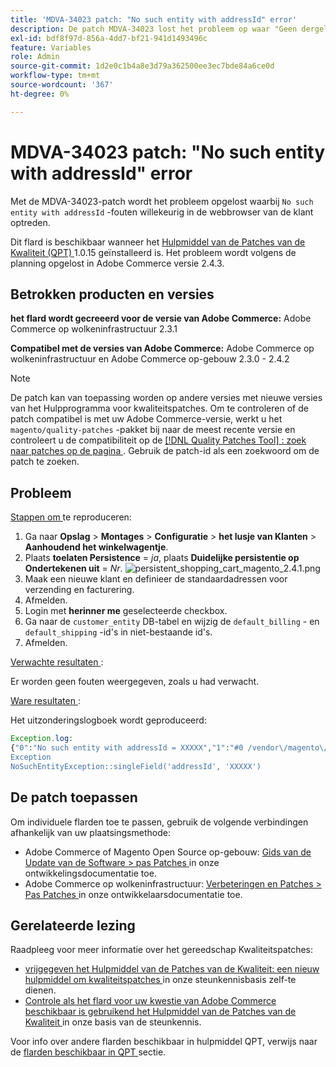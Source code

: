 ```yaml
---
title: 'MDVA-34023 patch: "No such entity with addressId" error'
description: De patch MDVA-34023 lost het probleem op waar "Geen dergelijke entiteit met addressId"fouten willekeurig op Webbrowser van een klant voorkomen.
exl-id: bdf8f97d-856a-4dd7-bf21-941d1493496c
feature: Variables
role: Admin
source-git-commit: 1d2e0c1b4a8e3d79a362500ee3ec7bde84a6ce0d
workflow-type: tm+mt
source-wordcount: '367'
ht-degree: 0%

---
```


# MDVA-34023 patch: &quot;No such entity with addressId&quot; error

Met de MDVA-34023-patch wordt het probleem opgelost waarbij `No such entity with addressId` -fouten willekeurig in de webbrowser van de klant optreden.

Dit flard is beschikbaar wanneer het [ Hulpmiddel van de Patches van de Kwaliteit (QPT) ](/help/announcements/adobe-commerce-announcements/magento-quality-patches-released-new-tool-to-self-serve-quality-patches.md) 1.0.15 geïnstalleerd is. Het probleem wordt volgens de planning opgelost in Adobe Commerce versie 2.4.3.

## Betrokken producten en versies

**het flard wordt gecreeerd voor de versie van Adobe Commerce:** Adobe Commerce op wolkeninfrastructuur 2.3.1

**Compatibel met de versies van Adobe Commerce:** Adobe Commerce op wolkeninfrastructuur en Adobe Commerce op-gebouw 2.3.0 - 2.4.2

>[!NOTE]
>
>De patch kan van toepassing worden op andere versies met nieuwe versies van het Hulpprogramma voor kwaliteitspatches. Om te controleren of de patch compatibel is met uw Adobe Commerce-versie, werkt u het `magento/quality-patches` -pakket bij naar de meest recente versie en controleert u de compatibiliteit op de [[!DNL Quality Patches Tool] : zoek naar patches op de pagina ](https://devdocs.magento.com/quality-patches/tool.html#patch-grid) . Gebruik de patch-id als een zoekwoord om de patch te zoeken.

## Probleem

<u> Stappen om </u> te reproduceren:

1. Ga naar **Opslag** > **Montages** > **Configuratie** > **het lusje van Klanten** > **Aanhoudend het winkelwagentje**.
1. Plaats **toelaten Persistence** = *ja*, plaats **Duidelijke persistentie op Ondertekenen uit** = *Nr*.    ![ persistent_shopping_cart_magento_2.4.1.png ](/help/support-tools/patches-available-in-qpt-tool/assets/persistent_shopping_cart_magento_2.4.1.png)
1. Maak een nieuwe klant en definieer de standaardadressen voor verzending en facturering.
1. Afmelden.
1. Login met **herinner me** geselecteerde checkbox.
1. Ga naar de `customer_entity` DB-tabel en wijzig de `default_billing` - en `default_shipping` -id&#39;s in niet-bestaande id&#39;s.
1. Afmelden.

<u> Verwachte resultaten </u>:

Er worden geen fouten weergegeven, zoals u had verwacht.

<u> Ware resultaten </u>:

Het uitzonderingslogboek wordt geproduceerd:

```php
Exception.log:
{"0":"No such entity with addressId = XXXXX","1":"#0 /vendor\/magento\/module-customer\/Model\/AddressRegistry.php(49): Magento\\Framework
Exception
NoSuchEntityException::singleField('addressId', 'XXXXX')
```

## De patch toepassen

Om individuele flarden toe te passen, gebruik de volgende verbindingen afhankelijk van uw plaatsingsmethode:

* Adobe Commerce of Magento Open Source op-gebouw: [ Gids van de Update van de Software > pas Patches ](https://devdocs.magento.com/guides/v2.4/comp-mgr/patching/mqp.html) in onze ontwikkelingsdocumentatie toe.
* Adobe Commerce op wolkeninfrastructuur: [ Verbeteringen en Patches > Pas Patches ](https://devdocs.magento.com/cloud/project/project-patch.html) in onze ontwikkelaarsdocumentatie toe.

## Gerelateerde lezing

Raadpleeg voor meer informatie over het gereedschap Kwaliteitspatches:

* [ vrijgegeven het Hulpmiddel van de Patches van de Kwaliteit: een nieuw hulpmiddel om kwaliteitspatches ](/help/announcements/adobe-commerce-announcements/magento-quality-patches-released-new-tool-to-self-serve-quality-patches.md) in onze steunkennisbasis zelf-te dienen.
* [ Controle als het flard voor uw kwestie van Adobe Commerce beschikbaar is gebruikend het Hulpmiddel van de Patches van de Kwaliteit ](/help/support-tools/patches-available-in-qpt-tool/check-patch-for-magento-issue-with-magento-quality-patches.md) in onze basis van de steunkennis.

Voor info over andere flarden beschikbaar in hulpmiddel QPT, verwijs naar de [ flarden beschikbaar in QPT ](https://support.magento.com/hc/en-us/sections/360010506631-Patches-available-in-QPT-tool-) sectie.
